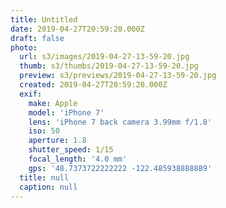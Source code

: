 ```yaml
---
title: Untitled
date: 2019-04-27T20:59:20.000Z
draft: false
photo:
  url: s3/images/2019-04-27-13-59-20.jpg
  thumb: s3/thumbs/2019-04-27-13-59-20.jpg
  preview: s3/previews/2019-04-27-13-59-20.jpg
  created: 2019-04-27T20:59:20.000Z
  exif:
    make: Apple
    model: 'iPhone 7'
    lens: 'iPhone 7 back camera 3.99mm f/1.8'
    iso: 50
    aperture: 1.8
    shutter_speed: 1/15
    focal_length: '4.0 mm'
    gps: '48.7373722222222 -122.485938888889'
  title: null
  caption: null
---
```

